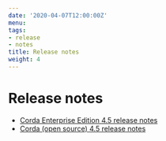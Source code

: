 ```yaml
---
date: '2020-04-07T12:00:00Z'
menu:
tags:
- release
- notes
title: Release notes
weight: 4
---
```



# Release notes

* [Corda Enterprise Edition 4.5 release notes](../../../../../en/platform/corda/4.5/enterprise/release-notes-enterprise.md)
* [Corda (open source) 4.5 release notes](../../../../../en/platform/corda/4.5/open-source/release-notes.md)
